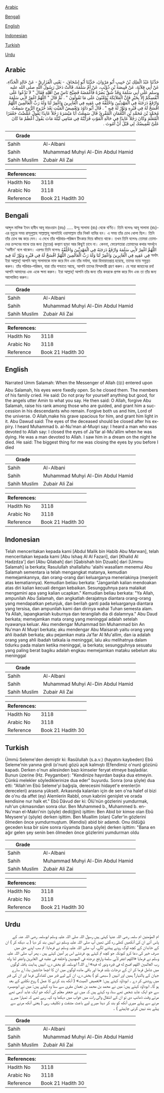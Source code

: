 [Arabic](#arabic)

[Bengali](#bengali)

[English](#english)

[Indonesian](#indonesian)

[Turkish](#turkish)

[Urdu](#urdu)

## Arabic


<div dir="rtl" lang="ar" style={{fontSize:'larger',backgroundColor:'#f8f9fa',padding:20}}>
حَدَّثَنَا عَبْدُ الْمَلِكِ بْنُ حَبِيبٍ أَبُو مَرْوَانَ، حَدَّثَنَا أَبُو إِسْحَاقَ، - يَعْنِي الْفَزَارِيَّ - عَنْ خَالِدٍ الْحَذَّاءِ، عَنْ أَبِي قِلاَبَةَ، عَنْ قَبِيصَةَ بْنِ ذُؤَيْبٍ، عَنْ أُمِّ سَلَمَةَ، قَالَتْ دَخَلَ رَسُولُ اللَّهِ صلى الله عليه وسلم عَلَى أَبِي سَلَمَةَ وَقَدْ شَقَّ بَصَرُهُ فَأَغْمَضَهُ فَصَيَّحَ نَاسٌ مِنْ أَهْلِهِ فَقَالَ ‏"‏ لاَ تَدْعُوا عَلَى أَنْفُسِكُمْ إِلاَّ بِخَيْرٍ فَإِنَّ الْمَلاَئِكَةَ يُؤَمِّنُونَ عَلَى مَا تَقُولُونَ ‏"‏ ‏.‏ ثُمَّ قَالَ ‏"‏ اللَّهُمَّ اغْفِرْ لأَبِي سَلَمَةَ وَارْفَعْ دَرَجَتَهُ فِي الْمَهْدِيِّينَ وَاخْلُفْهُ فِي عَقِبِهِ فِي الْغَابِرِينَ وَاغْفِرْ لَنَا وَلَهُ رَبَّ الْعَالَمِينَ اللَّهُمَّ افْسَحْ لَهُ فِي قَبْرِهِ وَنَوِّرْ لَهُ فِيهِ ‏"‏ ‏.‏ قَالَ أَبُو دَاوُدَ وَتَغْمِيضُ الْمَيِّتِ بَعْدَ خُرُوجِ الرُّوحِ سَمِعْتُ مُحَمَّدَ بْنَ مُحَمَّدِ بْنِ النُّعْمَانِ الْمُقْرِئَ قَالَ سَمِعْتُ أَبَا مَيْسَرَةَ رَجُلاً عَابِدًا يَقُولُ غَمَّضْتُ جَعْفَرًا الْمُعَلِّمَ وَكَانَ رَجُلاً عَابِدًا فِي حَالَةِ الْمَوْتِ فَرَأَيْتُهُ فِي مَنَامِي لَيْلَةَ مَاتَ يَقُولُ أَعْظَمُ مَا كَانَ عَلَىَّ تَغْمِيضُكَ لِي قَبْلَ أَنْ أَمُوتَ ‏.‏
</div>
<div style={{backgroundColor:'#f8f9fa',padding:20, marginBottom: 10}}><table> <thead> <tr> <th>Grade</th> <th></th> </tr> </thead> <tbody> <tr><td>Sahih</td><td>Al-Albani</td></tr><tr><td>Sahih</td><td>Muhammad Muhyi Al-Din Abdul Hamid</td></tr><tr><td>Sahih Muslim</td><td>Zubair Ali Zai</td></tr></tbody></table><table> <thead> <tr> <th>References:</th> <th></th> </tr> </thead> <tbody><tr><td>Hadith No</td><td>3118</td></tr><tr><td>Arabic No</td><td>3118</td></tr><tr><td>Reference</td><td>Book 21 Hadith 30</td></tr></tbody></table></div>

## Bengali


<div dir="ltr" lang="bn" style={{fontSize:'larger',backgroundColor:'#f8f9fa',padding:20}}>
আব্দুল মালিক ইবন হাবীব আবূ মারওয়ান (রহঃ) ..... উম্মু সালামা (রাঃ) থেকে বর্ণিত। তিনি বলেনঃ আবূ সালামা (রাঃ)-এর মৃত্যুর সময় রাসূলুল্লাহ সাল্লাল্লাহু আলাইহি ওয়াসাল্লাম তাঁর নিকট হাযির হন। এ সময় তাঁর চোখ খোলা ছিল। তিনি তাঁর চোখ বন্ধ করে দেন। এ দেখে তাঁর পরিবার-পরিজন চীৎকার দিয়ে কাঁদতে থাকে। তখন তিনি বলেনঃ তোমরা তোমাদের ক্রন্দনের মাঝে তার জন্য (মৃতের) কল্যাণ ছাড়া আর কিছুই চাবে না। কেননা, ফেরেশতারা তোমাদের কথার সমর্থনে 'আমীন' বলে থাকেন। এরপর তিনি বলেনঃ اللَّهُمَّ اغْفِرْ لأَبِي سَلَمَةَ وَارْفَعْ دَرَجَتَهُ فِي الْمَهْدِيِّينَ وَاخْلُفْهُ فِي عَقِبِهِ فِي الْغَابِرِينَ وَاغْفِرْ لَنَا وَلَهُ رَبَّ الْعَالَمِينَ اللَّهُمَّ افْسَحْ لَهُ فِي قَبْرِهِ وَنَوِّرْ لَهُ فِيهِ অর্থাৎ ইয়া আল্লাহ্‌! আপনি আবূ সালামাকে মাফ করে দিন এবং তাঁর মর্যাদা, যারা হিদায়াতপ্রাপ্ত হয়েছে, তাদের ন্যায় সমুন্নত করুন। তাঁর পরিবার-পরিজন, যারা তাঁর পশ্চাতে আছে, আপনি তাদের যিম্মাদারী গ্রহণ করুন। হে সারা জাহানের রব! আপনি আমাদের এবং একে ক্ষমা করুন। ইয়া আল্লাহ্‌! আপনি তাঁর জন্য তাঁর কবরকে প্রশস্ত করে দিন এবং তা তাঁর জন্য আলোকিত করুন।
</div>
<div style={{backgroundColor:'#f8f9fa',padding:20, marginBottom: 10}}><table> <thead> <tr> <th>Grade</th> <th></th> </tr> </thead> <tbody> <tr><td>Sahih</td><td>Al-Albani</td></tr><tr><td>Sahih</td><td>Muhammad Muhyi Al-Din Abdul Hamid</td></tr><tr><td>Sahih Muslim</td><td>Zubair Ali Zai</td></tr></tbody></table><table> <thead> <tr> <th>References:</th> <th></th> </tr> </thead> <tbody><tr><td>Hadith No</td><td>3118</td></tr><tr><td>Arabic No</td><td>3118</td></tr><tr><td>Reference</td><td>Book 21 Hadith 30</td></tr></tbody></table></div>

## English


<div dir="ltr" lang="en" style={{fontSize:'larger',backgroundColor:'#f8f9fa',padding:20}}>
Narrated Umm Salamah: When the Messenger of Allah (ﷺ) entered upon Abu Salamah, his eyes were fixedly open. So he closed them. The members of his family cried. He said: Do not pray for yourself anything but good, for the angels utter Amin to what you say. He then said: O Allah, forgive Abu Salamah, raise his rank among those who are guided, and grant him a succession in his descendants who remain. Forgive both us and him, Lord of the universe. O Allah,make his grave spacious for him, and grant him light in it. Abu Dawud said: The eyes of the deceased should be closed after his expiry. I heard Muhammad b. al-Nu'man al-Muqri say: I heard a man who was devoted to Allah say: I closed the eyes of Ja'far al-Mu'allim when he was dying. He was a man devoted to Allah. I saw him in a dream on the night he died. He said: The biggest thing for me was closing the eyes by you before I died
</div>
<div style={{backgroundColor:'#f8f9fa',padding:20, marginBottom: 10}}><table> <thead> <tr> <th>Grade</th> <th></th> </tr> </thead> <tbody> <tr><td>Sahih</td><td>Al-Albani</td></tr><tr><td>Sahih</td><td>Muhammad Muhyi Al-Din Abdul Hamid</td></tr><tr><td>Sahih Muslim</td><td>Zubair Ali Zai</td></tr></tbody></table><table> <thead> <tr> <th>References:</th> <th></th> </tr> </thead> <tbody><tr><td>Hadith No</td><td>3118</td></tr><tr><td>Arabic No</td><td>3118</td></tr><tr><td>Reference</td><td>Book 21 Hadith 30</td></tr></tbody></table></div>

## Indonesian


<div dir="ltr" lang="id" style={{fontSize:'larger',backgroundColor:'#f8f9fa',padding:20}}>
Telah menceritakan kepada kami [Abdul Malik bin Habib Abu Marwan], telah menceritakan kepada kami [Abu Ishaq Al Al Fazari], dari [Khalid Al Hadzdza'] dari [Abu Qilabah] dari [Qabishah bin Dzuaib] dari [Ummu Salamah] ia berkata; Rasulullah shallallahu 'alaihi wasallam menemui Abu Salamah sementara ia telah mengangkat matanya, kemudian memejamkannya, dan orang-orang dari keluarganya meneriakinya (menjerit atas kematiannya). Kemudian beliau berkata: "Janganlah kalian mendoakan atas diri kalian kecuali dengan kebaikan. Sesungguhnya para malaikat mengamini apa yang kalian ucapkan." Kemudian beliau berkata: "Ya Allah, ampunilah Abu Salamah, dan angkatlah derajatnya diantara orang-orang yang mendapatkan petunjuk, dan berilah ganti pada keluarganya diantara yang tersisa, dan ampunilah kami dan dirinya wahai Tuhan semesta alam. Ya Allah, lapangkanlah kuburnya dan terangilah dia di dalamnya." Abu Daud berkata; memejamkan mata orang yang meninggal adalah setelah nyawanya keluar. Aku mendengar Muhammad bin Muhammad bin An Nu'man Al Muqri berkata; aku mendengar Abu Maisarah yaitu orang yang ahli ibadah berkata; aku pejamkan mata Ja'far Al Mu'allim, dan ia adalah orang yang ahli ibadah tatkala ia meninggal, lalu aku melihatnya dalam tidurku pada malam ketika meninggal, ia berkata; sesungguhnya sesuatu yang paling berat bagiku adalah engkau memejamkan mataku sebelum aku meninggal
</div>
<div style={{backgroundColor:'#f8f9fa',padding:20, marginBottom: 10}}><table> <thead> <tr> <th>Grade</th> <th></th> </tr> </thead> <tbody> <tr><td>Sahih</td><td>Al-Albani</td></tr><tr><td>Sahih</td><td>Muhammad Muhyi Al-Din Abdul Hamid</td></tr><tr><td>Sahih Muslim</td><td>Zubair Ali Zai</td></tr></tbody></table><table> <thead> <tr> <th>References:</th> <th></th> </tr> </thead> <tbody><tr><td>Hadith No</td><td>3118</td></tr><tr><td>Arabic No</td><td>3118</td></tr><tr><td>Reference</td><td>Book 21 Hadith 30</td></tr></tbody></table></div>

## Turkish


<div dir="ltr" lang="tr" style={{fontSize:'larger',backgroundColor:'#f8f9fa',padding:20}}>
Ümmü Seleme'den demiştir ki: Rasûlullah (s.a.v.) (hayatını kaybeden) Ebû Seleme'nin yanına girdi (o'nun) gözü açık kalmıştı (Efendimiz o'nun) gözünü kapadı. Derken o'nun ailesinden bazı kimseler feryat etmeye başladılar. Bunun üzerine (Hz. Peygamber): "Kendinize hayırdan başka dua etmeyin. Çünkü melekler söylediklerinize dua eder" buyurdu. Sonra (ona şöyle) dua etti: "Allah'ım Ebû Seleme'yi bağışla, derecesini hidayet'e erenler(in dereceleri) arasına yükselt. Arkasında kalanları için de sen o'na halef ol bizi de o'nu da affet (ey) Alemlerin Rabbİ, onun kabrini genişlet ve orada kendisine nur halk et." Ebû Dâvud der ki: Ölü'nün gözlerini yumdurmak, ruh'un çıkmasından sonra olur. Ben Muhammed b., Muhammed b. en-Nu'man el-Makri'nin (şöyle) dedi(ğini) işittim: Ben Abid bir kimse olan Ebû Meysere'yi (şöyle) derken işittim. Ben Muallim (olan) Cafer'in gözlerini ölmeden önce yumdurmuştum. (Kendisi) abid bir adamdı. Onu öldüğü geceden kısa bir süre sonra rüyamda (bana şöyle) derken işittim: "Bana en ağır gelen şey senin ben ölmeden önce gözlerimi yumdurman oldu
</div>
<div style={{backgroundColor:'#f8f9fa',padding:20, marginBottom: 10}}><table> <thead> <tr> <th>Grade</th> <th></th> </tr> </thead> <tbody> <tr><td>Sahih</td><td>Al-Albani</td></tr><tr><td>Sahih</td><td>Muhammad Muhyi Al-Din Abdul Hamid</td></tr><tr><td>Sahih Muslim</td><td>Zubair Ali Zai</td></tr></tbody></table><table> <thead> <tr> <th>References:</th> <th></th> </tr> </thead> <tbody><tr><td>Hadith No</td><td>3118</td></tr><tr><td>Arabic No</td><td>3118</td></tr><tr><td>Reference</td><td>Book 21 Hadith 30</td></tr></tbody></table></div>

## Urdu


<div dir="rtl" lang="ur" style={{fontSize:'larger',backgroundColor:'#f8f9fa',padding:20}}>
ام المؤمنین ام سلمہ رضی اللہ عنہا کہتی ہیں رسول اللہ صلی اللہ علیہ وسلم ابوسلمہ رضی اللہ عنہ کے پاس آئے ان کی آنکھیں کھلی رہ گئی تھیں آپ صلی اللہ علیہ وسلم نے انہیں بند کر دیا ( یہ دیکھ کر ) ان کے خاندان کے کچھ لوگ رونے پیٹنے لگے، آپ صلی اللہ علیہ وسلم نے فرمایا: تم سب اپنے حق میں صرف خیر کی دعا کرو کیونکہ جو کچھ تم کہتے ہو، فرشتے اس پر آمین کہتے ہیں ، پھر آپ صلی اللہ علیہ وسلم نے فرمایا «اللهم اغفر لأبي سلمة وارفع درجته في المهديين واخلفه في عقبه في الغابرين واغفر لنا وله رب العالمين اللهم افسح له في قبره ونور له فيه‏» اے اللہ! ابوسلمہ کو بخش دے، انہیں ہدایت یافتہ لوگوں میں شامل فرما کر ان کے درجات بلند فرما اور باقی ماندہ لوگوں میں ان کا اچھا جانشین بنا، اے سارے جہان کے پالنہار! ہمیں اور انہیں ( سبھی کو ) بخش دے، ان کے لیے قبر میں کشادگی فرما اور ان کی قبر میں روشنی کر دے ۔ ابوداؤد کہتے ہیں: «تغميض الميت» ( آنکھ بند کرنے کا عمل ) روح نکلنے کے بعد ہو گا۔ ابوداؤد کہتے ہیں: میں نے محمد بن محمد بن نعمان مقری سے سنا وہ کہتے ہیں: میں نے ابومیسرہ سے جو ایک عابد شخص تھے سنا، وہ کہتے ہیں کہ میں نے جعفر معلم کی آنکھ جو ایک عابد آدمی تھے مرتے وقت ڈھانپ دی تو ان کے انتقال والی رات میں خواب میں دیکھا وہ کہہ رہے تھے کہ تمہارا میرے مرنے سے پہلے میری آنکھ کو بند کر دینا میرے لیے باعث مشقت و تکلیف رہی ( یعنی آنکھ مرنے سے پہلے بند نہیں کرنی چاہیئے ) ۔
</div>
<div style={{backgroundColor:'#f8f9fa',padding:20, marginBottom: 10}}><table> <thead> <tr> <th>Grade</th> <th></th> </tr> </thead> <tbody> <tr><td>Sahih</td><td>Al-Albani</td></tr><tr><td>Sahih</td><td>Muhammad Muhyi Al-Din Abdul Hamid</td></tr><tr><td>Sahih Muslim</td><td>Zubair Ali Zai</td></tr></tbody></table><table> <thead> <tr> <th>References:</th> <th></th> </tr> </thead> <tbody><tr><td>Hadith No</td><td>3118</td></tr><tr><td>Arabic No</td><td>3118</td></tr><tr><td>Reference</td><td>Book 21 Hadith 30</td></tr></tbody></table></div>